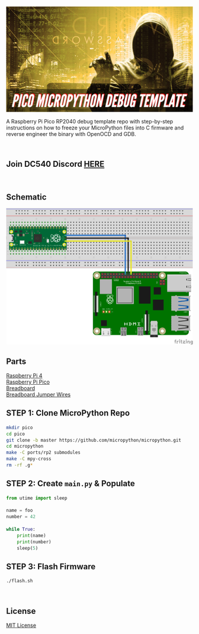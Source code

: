 ![image](https://github.com/mytechnotalent/pico-micropython-debug-template/blob/main/Pico%20MicroPython%20Debug%20Template-1.png?raw=true)

A Raspberry Pi Pico RP2040 debug template repo with step-by-step instructions on how to freeze your MicroPython files into C firmware and reverse engineer the binary with OpenOCD and GDB.

<br>

## Join DC540 Discord [HERE](https://discord.gg/TC9V9RCr5U)

<br>

## Schematic
![image](https://github.com/mytechnotalent/pico-micropython-debug-template/blob/main/schematic.png?raw=true)

## Parts
[Raspberry Pi 4](https://www.amazon.com/Argon-Raspberry-Model-Case-AR_NEO_RPi4_2Gig_32GigSD/dp/B08BWNJLJ4) <br>
[Raspberry Pi Pico](https://www.amazon.com/Raspberry-Pre-Soldered-Microcontroller-Development-Dual-Core/dp/B08X7HN2VG) <br>
[Breadboard](https://www.amazon.com/DaFuRui-Solderless-Breadboard-Super-Plug/dp/B081YNHZF5) <br>
[Breadboard Jumper Wires](https://www.amazon.com/IZOKEE-Solderless-Breadboard-Arduino-Project/dp/B08151TQHG) <br>

## STEP 1: Clone MicroPython Repo
```bash
mkdir pico
cd pico
git clone -b master https://github.com/micropython/micropython.git
cd micropython
make -C ports/rp2 submodules
make -C mpy-cross
rm -rf .g*
```

## STEP 2: Create `main.py` & Populate
```python
from utime import sleep

name = foo
number = 42

while True:
    print(name)
    print(number)
    sleep(5)
```

## STEP 3: Flash Firmware
```bash
./flash.sh
```



<br>

## License
[MIT License](https://raw.githubusercontent.com/mytechnotalent/pico-micropython-debug-template/main/LICENSE)
